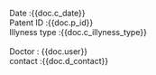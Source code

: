 <p>Date :{{doc.c_date}}<br>
Patent ID :{{doc.p_id}}<br>
Illyness type :{{doc.c_illyness_type}}<br>
<br>
Doctor : {{doc.user}}<br>
contact :{{doc.d_contact}}</p><p></p>